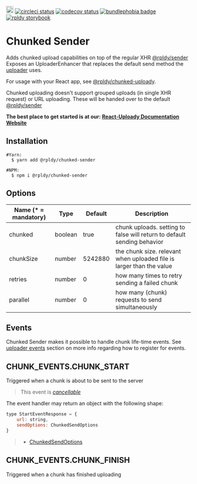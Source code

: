 <a href="https://badge.fury.io/js/%40rpldy%2Fchunked-sender">
    <img src="https://badge.fury.io/js/%40rpldy%2Fchunked-sender.svg" alt="npm version" height="20"></a>
<a href="https://circleci.com/gh/rpldy/react-uploady">
    <img src="https://circleci.com/gh/rpldy/react-uploady.svg?style=svg" alt="circleci status"/></a>  
<a href="https://codecov.io/gh/rpldy/react-uploady">
    <img src="https://codecov.io/gh/rpldy/react-uploady/branch/master/graph/badge.svg" alt="codecov status"/></a> 
<a href="https://bundlephobia.com/result?p=@rpldy/chunked-sender">
    <img src="https://badgen.net/bundlephobia/minzip/@rpldy/chunked-sender" alt="bundlephobia badge"/></a>
<a href="https://react-uploady-storybook.netlify.com">
   <img src="https://cdn.jsdelivr.net/gh/storybookjs/brand@master/badge/badge-storybook.svg" alt="rpldy storybook"/></a> 

# Chunked Sender

Adds chunked upload capabilities on top of the regular XHR [@rpldy/sender](../sender)
Exposes an UploaderEnhancer that replaces the default send method the [uploader](../uploader) uses.

For usage with your React app, see [@rpldy/chunked-uploady](../ui/chunked-uploady).

Chunked uploading doesn't support grouped uploads (in single XHR request) or URL uploading. 
These will be handed over to the default [@rpldy/sender](../sender)

**The best place to get started is at our: [React-Uploady Documentation Website](https://react-uploady.org)**

## Installation

```shell
#Yarn:
  $ yarn add @rpldy/chunked-sender

#NPM:
  $ npm i @rpldy/chunked-sender
``` 

## Options

| Name (* = mandatory) | Type          | Default       | Description  |
| --------------       | ------------- | ------------- | ------------|
| chunked               | boolean       | true          | chunk uploads. setting to false will return to default sending behavior|
| chunkSize             | number        | 5242880      | the chunk size. relevant when uploaded file is larger than the value|
| retries               | number        | 0             | how many times to retry sending a failed chunk|
| parallel              | number        | 0             | how many (chunk) requests to send simultaneously|

## Events

Chunked Sender makes it possible to handle chunk life-time events.
See [uploader events](../uploader/README.md#events) section on more info regarding how to register for events.

## CHUNK_EVENTS.CHUNK_START

Triggered when a chunk is about to be sent to the server

> This event is _[cancellable](../uploader/README.md#cancellable-events)_

The event handler may return an object with the following shape: 

```javascript
type StartEventResponse = {
	url: string,
    sendOptions: ChunkedSendOptions
}
``` 

> * [ChunkedSendOptions](src/types.js#L16)

## CHUNK_EVENTS.CHUNK_FINISH

Triggered when a chunk has finished uploading


